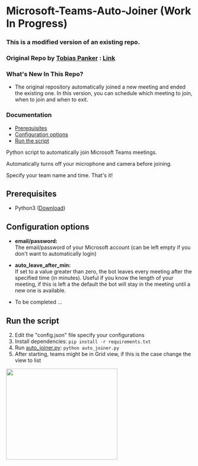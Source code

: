 # Microsoft-Teams-Auto-Joiner (Work In Progress)

### This is a modified version of an existing repo.
### Original Repo by [Tobias Panker](https://GitHub.com/TobiasPankner) : [Link](https://GitHub.com/TobiasPankner/Teams-Auto-Joiner)

### What's New In This Repo?
- The original repository automatically joined a new meeting and ended the existing one. In this version, you can schedule which meeting to join, when to join and when to exit.


### Documentation
- [Prerequisites](#prerequisites)
- [Configuration options](#configuration-options)
- [Run the script](#run-the-script)  


Python script to automatically join Microsoft Teams meetings.  

Automatically turns off your microphone and camera before joining.

Specify your team name and time. That's it!


## Prerequisites  
  
 - Python3 ([Download](https://www.python.org/downloads/))  
   
## Configuration options  
  
- **email/password:**  
The email/password of your Microsoft account (can be left empty if you don't want to automatically login)

- **auto_leave_after_min:**  
If set to a value greater than zero, the bot leaves every meeting after the specified time (in minutes). Useful if you know the length of your meeting, if this is left a the default the bot will stay in the meeting until a new one is available.

- To be completed ...


## Run the script  
  
 2. Edit the "config.json" file specify your configurations
 3. Install dependencies:   ```pip install -r requirements.txt``` 
 4. Run [auto_joiner.py](auto_joiner.py): `python auto_joiner.py`  
 5. After starting, teams might be in Grid view, if this is the case change the view to list    
<img src="https://i.imgur.com/GODoJYf.png?2" width="300" height="245" />

